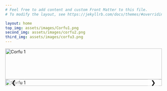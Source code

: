 ```yaml
---
# Feel free to add content and custom Front Matter to this file.
# To modify the layout, see https://jekyllrb.com/docs/themes/#overriding-theme-defaults

layout: home
top_img: assets/images/Corfu1.png
second_img: assets/images/corfu2.png
third_img: assets/images/corfu3.png
---
```

<div>
    <img src="{{ page.top_img }}" alt="Corfu 1" style="width: 100%; height: 100px; object-fit: cover;">
</div>


<div class="slider-container">
  <div class="slider">
    <div class="slide">
      <img src="{{ page.top_img }}" alt="Corfu 1">
    </div>
    <div class="slide">
      <img src="{{ page.second_img }}" alt="Corfu 2">
    </div>
    <div class="slide">
      <img src="{{ page.third_img }}" alt="Corfu 3">
    </div>
  </div>
  <button class="prev" onclick="moveSlide(-1)">&#10094;</button>
  <button class="next" onclick="moveSlide(1)">&#10095;</button>
</div>


<script>
  let currentIndex = 0;

  function showSlide(index) {
    const slides = document.querySelectorAll('.slide');
    const totalSlides = slides.length;

    // Wrap around the index
    if (index >= totalSlides) {
      currentIndex = 0;
    } else if (index < 0) {
      currentIndex = totalSlides - 1;
    } else {
      currentIndex = index;
    }

    // Calculate the offset
    const offset = -currentIndex * 100; // -100% for each slide
    document.querySelector('.slider').style.transform = `translateX(${offset}%)`;
  }

  function moveSlide(step) {
    showSlide(currentIndex + step);
  }

  // Show the first slide initially
  showSlide(currentIndex);
</script>


<style>
  .slider-container {
    position: relative;
    max-width: 100%; /* Adjust this for your design */
    overflow: hidden;
  }

  .slider {
    display: flex;
    transition: transform 0.5s ease-in-out;
  }

  .slide {
    min-width: 100%; /* Each slide takes up the full container */
    box-sizing: border-box;
  }

  .slide img {
    width: 100%;
    height: auto; /* Ensures images scale correctly */
  }

  .prev, .next {
    position: absolute;
    top: 50%;
    transform: translateY(-50%);
    background-color: rgba(255, 255, 255, 0.5);
    border: none;
    cursor: pointer;
    padding: 10px;
    font-size: 18px;
    z-index: 10; /* Make sure buttons are on top */
  }

  .prev {
    left: 10px;
  }

  .next {
    right: 10px;
  }
</style>
